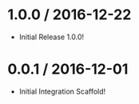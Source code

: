 
1.0.0 / 2016-12-22
==================

  * Initial Release 1.0.0! 

0.0.1 / 2016-12-01
==================

  * Initial Integration Scaffold! 
